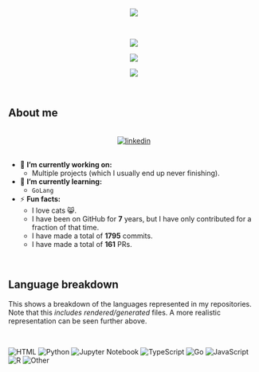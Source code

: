 <!-- markdownlint-disable -->

<br />

<p align="center">
  <img src="https://readme-typing-svg.demolab.com?font=JetBrains+Mono&weight=200&size=26&duration=2500&pause=1000&color=47FF88&background=23056400&center=true&multiline=true&random=false&width=450&height=100&lines=Hey.;Welcome+to+my+GitHub+page." />
</p>

<br />

<p align="center">
  <img src="https://github-readme-stats.vercel.app/api/top-langs/?username=LPvdT&layout=compact&theme=tokyonight&hide=html,css,scss" />
</p>

<p align="center">
  <img src="https://github-readme-stats.vercel.app/api?username=LPvdT&show_icons=true&theme=tokyonight" />
</p>

<p align="center">
  <img src="https://github-readme-activity-graph.vercel.app/graph?username=LPvdT&theme=tokyo-night" />
</p>

<br />

## About me

<br />

<div align="center">
  </a>
    <a href="https://linkedin.com/in/lpvdt" target="_blank">
    <img src=https://img.shields.io/badge/linkedin-%231E77B5.svg?&style=for-the-badge&logo=linkedin&logoColor=white&label=Laurens%20van%20der%20Tas alt=linkedin />
  </a>
</div>

<br />

- 🔭 **I’m currently working on:**
  - Multiple projects (which I usually end up never finishing).
- 🌱 **I’m currently learning:**
  - `GoLang`
- ⚡ **Fun facts:**
  - I love cats 😸.
  - I have been on GitHub for **7** years, but I have only contributed for a fraction of that time.
  - I have made a total of **1795** commits.
  - I have made a total of **161** PRs.

<br />

## Language breakdown

This shows a breakdown of the languages represented in my repositories. Note that this _includes rendered/generated_ files. A more realistic representation can be seen further above.

<br />

![HTML](https://img.shields.io/static/v1?style=for-the-badge&label=HTML&color=555&labelColor=%23e34c26&message=86.6%25)
![Python](https://img.shields.io/static/v1?style=for-the-badge&label=Python&color=555&labelColor=%233572A5&message=5.6%25)
![Jupyter Notebook](https://img.shields.io/static/v1?style=for-the-badge&label=Jupyter%20Notebook&color=555&labelColor=%23DA5B0B&message=2.8%25)
![TypeScript](https://img.shields.io/static/v1?style=for-the-badge&label=TypeScript&color=555&labelColor=%233178c6&message=0.8%25)
![Go](https://img.shields.io/static/v1?style=for-the-badge&label=Go&color=555&labelColor=%2300ADD8&message=0.7%25)
![JavaScript](https://img.shields.io/static/v1?style=for-the-badge&label=JavaScript&color=555&labelColor=%23f1e05a&message=0.5%25)
![R](https://img.shields.io/static/v1?style=for-the-badge&label=R&color=555&labelColor=%23198CE7&message=0.5%25)
![Other](https://img.shields.io/static/v1?style=for-the-badge&label=Other&color=555&labelColor=%23ededed&message=2.2%25)

<br />

